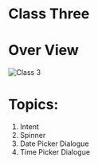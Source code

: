# Class Three
# Over View
![Class 3](https://user-images.githubusercontent.com/48696824/100526394-ada43a80-31f2-11eb-9608-87ca9ac31fd9.jpg)

# Topics:
01. Intent
02. Spinner
03. Date Picker Dialogue
04. Time Picker Dialogue
